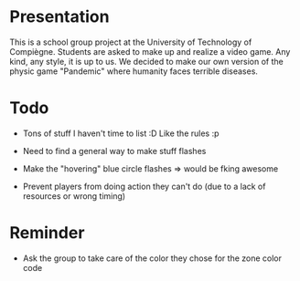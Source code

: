 Presentation
============
This is a school group project at the University of Technology of Compiègne.
Students are asked to make up and realize a video game. Any kind, any style, it is up to us.
We decided to make our own version of the physic game "Pandemic" where humanity faces terrible diseases.

Todo
====
* Tons of stuff I haven't time to list :D Like the rules :p

* Need to find a general way to make stuff flashes
* Make the "hovering" blue circle flashes => would be fking awesome
* Prevent players from doing action they can't do (due to a lack of resources or wrong timing)

Reminder
========
* Ask the group to take care of the color they chose for the zone color code
